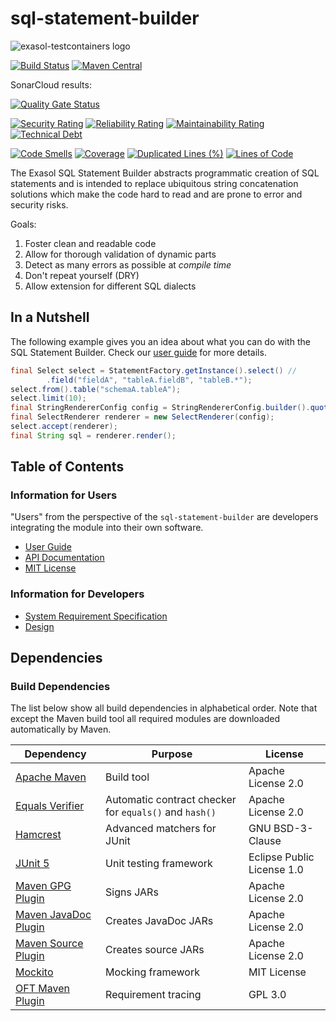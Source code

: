 # sql-statement-builder

![exasol-testcontainers logo](doc/images/sql-statement-builder_128x128.png)

[![Build Status](https://travis-ci.com/exasol/sql-statement-builder.svg?branch=develop)](https://travis-ci.com/exasol/sql-statement-builder)
[![Maven Central](https://img.shields.io/maven-central/v/com.exasol/sql-statement-builder)](https://search.maven.org/artifact/com.exasol/sql-statement-builder)

SonarCloud results:

[![Quality Gate Status](https://sonarcloud.io/api/project_badges/measure?project=com.exasol%3Asql-statement-builder&metric=alert_status)](https://sonarcloud.io/dashboard?id=com.exasol%3Asql-statement-builder)

[![Security Rating](https://sonarcloud.io/api/project_badges/measure?project=com.exasol%3Asql-statement-builder&metric=security_rating)](https://sonarcloud.io/dashboard?id=com.exasol%3Asql-statement-builder)
[![Reliability Rating](https://sonarcloud.io/api/project_badges/measure?project=com.exasol%3Asql-statement-builder&metric=reliability_rating)](https://sonarcloud.io/dashboard?id=com.exasol%3Asql-statement-builder)
[![Maintainability Rating](https://sonarcloud.io/api/project_badges/measure?project=com.exasol%3Asql-statement-builder&metric=sqale_rating)](https://sonarcloud.io/dashboard?id=com.exasol%3Asql-statement-builder)
[![Technical Debt](https://sonarcloud.io/api/project_badges/measure?project=com.exasol%3Asql-statement-builder&metric=sqale_index)](https://sonarcloud.io/dashboard?id=com.exasol%3Asql-statement-builder)

[![Code Smells](https://sonarcloud.io/api/project_badges/measure?project=com.exasol%3Asql-statement-builder&metric=code_smells)](https://sonarcloud.io/dashboard?id=com.exasol%3Asql-statement-builder)
[![Coverage](https://sonarcloud.io/api/project_badges/measure?project=com.exasol%3Asql-statement-builder&metric=coverage)](https://sonarcloud.io/dashboard?id=com.exasol%3Asql-statement-builder)
[![Duplicated Lines (%)](https://sonarcloud.io/api/project_badges/measure?project=com.exasol%3Asql-statement-builder&metric=duplicated_lines_density)](https://sonarcloud.io/dashboard?id=com.exasol%3Asql-statement-builder)
[![Lines of Code](https://sonarcloud.io/api/project_badges/measure?project=com.exasol%3Asql-statement-builder&metric=ncloc)](https://sonarcloud.io/dashboard?id=com.exasol%3Asql-statement-builder)

The Exasol SQL Statement Builder abstracts programmatic creation of SQL statements and is intended to replace ubiquitous string concatenation solutions which make the code hard to read and are prone to error and security risks.

Goals:

1. Foster clean and readable code
1. Allow for thorough validation of dynamic parts
1. Detect as many errors as possible at *compile time*
1. Don't repeat yourself (DRY)
1. Allow extension for different SQL dialects

## In a Nutshell

The following example gives you an idea about what you can do with the SQL Statement Builder. Check our [user guide](doc/user_guide/user_guide.md) for more details.

```java
final Select select = StatementFactory.getInstance().select() //
        .field("fieldA", "tableA.fieldB", "tableB.*");
select.from().table("schemaA.tableA");
select.limit(10);
final StringRendererConfig config = StringRendererConfig.builder().quoteIdentifiers(true).build();
final SelectRenderer renderer = new SelectRenderer(config);
select.accept(renderer);
final String sql = renderer.render();
```

## Table of Contents

### Information for Users

"Users" from the perspective of the `sql-statement-builder` are developers integrating the module into their own software.

* [User Guide](doc/user_guide/user_guide.md)
* [API Documentation](https://javadoc.io/doc/com.exasol/sql-statement-builder)
* [MIT License](LICENSE)

### Information for Developers

* [System Requirement Specification](doc/system_requirements.md)
* [Design](doc/design.md)

## Dependencies

### Build Dependencies

The list below show all build dependencies in alphabetical order. Note that except the Maven build tool all required modules are downloaded automatically by Maven.

| Dependency                                                                     | Purpose                                                | License                       |
---------------------------------------------------------------------------------|--------------------------------------------------------|--------------------------------
| [Apache Maven](https://maven.apache.org/)                                      | Build tool                                             | Apache License 2.0            |
| [Equals Verifier](https://github.com/jqno/equalsverifier)                      | Automatic contract checker for `equals()` and `hash()` | Apache License 2.0            |
| [Hamcrest](http://hamcrest.org/)                                               | Advanced matchers for JUnit                            | GNU BSD-3-Clause              |
| [JUnit 5](https://junit.org/junit5/)                                           | Unit testing framework                                 | Eclipse Public License 1.0    |
| [Maven GPG Plugin](https://maven.apache.org/plugins/maven-gpg-plugin/)         | Signs JARs                                             | Apache License 2.0            |
| [Maven JavaDoc Plugin](https://maven.apache.org/plugins/maven-javadoc-plugin/) | Creates JavaDoc JARs                                   | Apache License 2.0            |
| [Maven Source Plugin](https://maven.apache.org/plugins/maven-source-plugin/)   | Creates source JARs                                    | Apache License 2.0            |
| [Mockito](http://site.mockito.org/)                                            | Mocking framework                                      | MIT License                   |
| [OFT Maven Plugin](https://github.com/itsallcode/openfasttrace-maven-plugin)   | Requirement tracing                                    | GPL 3.0                       |